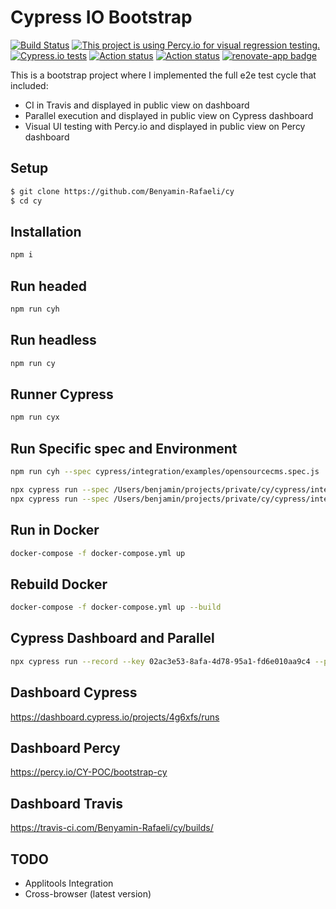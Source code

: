# Cypress IO Bootstrap

[![Build Status](https://travis-ci.com/Benyamin-Rafaeli/cy.svg?branch=master)](https://travis-ci.com/Benyamin-Rafaeli/cy/builds/)
[![This project is using Percy.io for visual regression testing.](https://percy.io/static/images/percy-badge.svg)](https://percy.io/CY-POC/bootstrap-cy) 
[![Cypress.io tests](https://img.shields.io/badge/cypress-dashboard-brightgreen.svg)](https://dashboard.cypress.io/projects/4g6xfs/runs)
[![Action status](https://img.shields.io/docker/pulls/cypress/base.svg)](https://hub.docker.com/r/cypress/base)
[![Action status](https://github.com/cypress-io/github-action/workflows/main/badge.svg?branch=master)](https://github.com/cypress-io/github-action/actions)
[![renovate-app badge](https://img.shields.io/badge/renovate-app-blue.svg)](https://renovate.whitesourcesoftware.com/)

This is a bootstrap project where I implemented the full e2e test cycle that included:
- CI in Travis and displayed in public view on dashboard
- Parallel execution and displayed in public view on Cypress dashboard
- Visual UI testing with Percy.io and displayed in public view on Percy dashboard

Setup
------------
```sh
$ git clone https://github.com/Benyamin-Rafaeli/cy
$ cd cy
```

Installation
------------
```sh
npm i
```

Run headed
----------
```sh
npm run cyh
```

Run headless
----------
```sh
npm run cy
```

Runner Cypress
----------
```sh
npm run cyx
```

Run Specific spec and Environment
----------
```sh
npm run cyh --spec cypress/integration/examples/opensourcecms.spec.js

npx cypress run --spec /Users/benjamin/projects/private/cy/cypress/integration/examples/opensourcecms.spec.js --env name qa --browser chrome
npx cypress run --spec /Users/benjamin/projects/private/cy/cypress/integration/examples/opensourcecms.spec.js --env name dev --browser chrome
```

Run in Docker 
----------
```sh
docker-compose -f docker-compose.yml up
```

Rebuild Docker 
----------
```sh
docker-compose -f docker-compose.yml up --build
```

Cypress Dashboard and Parallel
----------
```sh
npx cypress run --record --key 02ac3e53-8afa-4d78-95a1-fd6e010aa9c4 --parallel
```

Dashboard Cypress
----------  
https://dashboard.cypress.io/projects/4g6xfs/runs

Dashboard Percy
----------
https://percy.io/CY-POC/bootstrap-cy

Dashboard Travis
----------
https://travis-ci.com/Benyamin-Rafaeli/cy/builds/

## TODO

- Applitools Integration
- Cross-browser (latest version)
